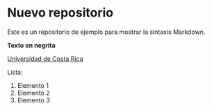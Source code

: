 # Nuevo repositorio
Este es un repositorio de ejemplo para mostrar la sintaxis Markdown.

**Texto en negrita**

[Universidad de Costa Rica](https://ucr.ac.cr)

Lista:
  1. Elemento 1
  2. Elemento 2
  3. Elemento 3
